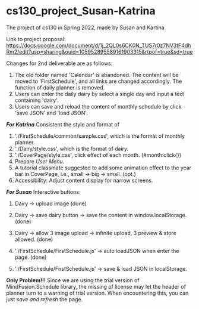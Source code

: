 # cs130_project_Susan-Katrina
The project of cs130 in Spring 2022, made by Susan and Kartina

Link to project proposal: https://docs.google.com/document/d/1j_2QL0s6CK0N_TUS7r0z7NV3tF4dhRm2/edit?usp=sharing&ouid=105952895589161903315&rtpof=true&sd=true

Changes for 2nd deliverable are as follows:
1. The old folder named 'Calendar' is abandoned. The content will be moved to 'FirstSchedule', and all links are changed accordingly. The function of daily planner is removed. 
2. Users can enter the daily dairy by select a single day and input a text containing 'dairy'.
3. Users can save and reload the content of monthly schedule by click 'save JSON' and 'load JSON'.

***For Katrina***
Consistent the style and format of 
1. './FirstSchedule/common/sample.css', which is the format of monthly planner.
2. './Dairy/style.css', which is the format of dairy.
3. './CoverPage/style.css', click effect of each month. (#month:click{})
4. Prepare *User Menu*.
5. A tutorial classmate suggested to add some animation effect to the year bar in CoverPage, i.e., small -> big -> small. (opt.)
6. Accessibility: Adjust content display for narrow screens.

***For Susan***
Interactive buttons:
1. Dairy -> upload image (done)
2. Dairy -> save dairy button -> save the content in window.localStorage. (done)
3. Dairy -> allow 3 image upload -> infinite upload, 3 preview & store allowed. (done)

4. './FirstSchedule/FirstSchedule.js' -> auto loadJSON when enter the page. (done)
5. './FirstSchedule/FirstSchedule.js' -> save & load JSON in localStorage.


**Only Problem!!!**
Since we are using the trial version of MindFusion.Schedule library, the missing of license may let the header of planner turn to a warning of trial version. When encountering this, you can just *save and refresh* the page.
